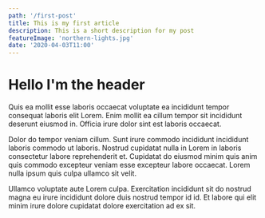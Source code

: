 ```yaml
---
path: '/first-post'
title: This is my first article
description: This is a short description for my post
featureImage: 'northern-lights.jpg'
date: '2020-04-03T11:00'
---
```


<h1>Hello I'm the header</h1>

<p>Quis ea mollit esse laboris occaecat voluptate ea incididunt tempor consequat laboris elit Lorem. Enim mollit ea cillum tempor sit incididunt deserunt eiusmod in. Officia irure dolor sint est laboris occaecat.</p>

<p>Dolor do tempor veniam cillum. Sunt irure commodo incididunt incididunt laboris commodo ut laboris. Nostrud cupidatat nulla in Lorem in laboris consectetur labore reprehenderit et. Cupidatat do eiusmod minim quis anim quis commodo excepteur veniam esse excepteur labore occaecat. Lorem nulla ipsum quis culpa ullamco sit velit.</p>

<p>Ullamco voluptate aute Lorem culpa. Exercitation incididunt sit do nostrud magna eu irure incididunt dolore duis nostrud tempor id id. Et labore qui elit minim irure dolore cupidatat dolore exercitation ad ex sit.</p>
